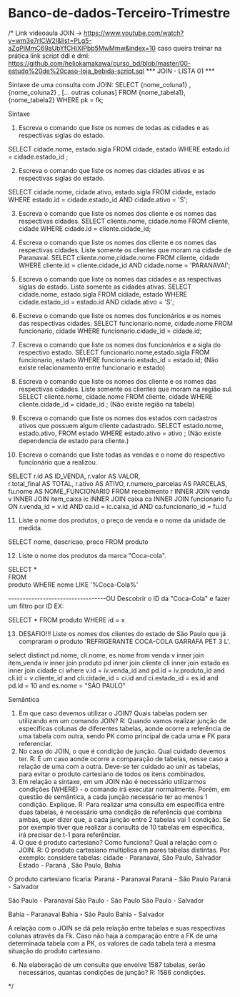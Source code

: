 # Banco-de-dados-Terceiro-Trimestre

/* 
Link videoaula JOIN → https://www.youtube.com/watch?v=wm3e7rICW2I&list=PLg5-aZqPjMmC69aUbYfCHiXIPbb5MwMmw&index=10
caso queira treinar na prática link script ddl e dml: https://github.com/heliokamakawa/curso_bd/blob/master/00-estudo%20de%20caso-loja_bebida-script.sql
*** JOIN - LISTA 01 ***

Sintaxe de uma consulta com JOIN:
SELECT 
    {nome_coluna1}
    ,{nome_coluna2}
    , [... outras colunas]
FROM {nome_tabela1}, {nome_tabela2}
WHERE pk = fk;

Sintaxe
1.	Escreva o comando que liste os nomes de todas as cidades e as respectivas siglas do estado.

SELECT cidade.nome, estado.sigla
FROM cidade, estado
WHERE estado.id = cidade.estado_id ;

2.	Escreva o comando que liste os nomes das cidades ativas e as respectivas siglas do estado. 

SELECT  cidade.nome, cidade.ativo, estado.sigla
FROM cidade, estado
WHERE estado.id = cidade.estado_id 
AND cidade.ativo = 'S';

3.	Escreva o comando que liste os nomes dos cliente e os nomes das respectivas cidades. 
SELECT cliente.nome, cidade.nome
FROM cliente, cidade 
WHERE cidade.id = cliente.cidade_id;

4.	Escreva o comando que liste os nomes dos cliente e os nomes das respectivas cidades. Liste somente os clientes que moram na cidade de Paranavaí.
SELECT cliente.nome,cidade.nome
FROM cliente, cidade 
WHERE cliente.id = cliente.cidade_id 
AND cidade.nome = 'PARANAVAÍ';

5.	Escreva o comando que liste os nomes das cidades e as respectivas siglas do estado. Liste somente as cidades ativas.
SELECT cidade.nome, estado.sigla
FROM  cidiade, estado
WHERE cidade.estado_id = estado.id
AND cidade.ativo = 'S';

6.	Escreva o comando que liste os nomes dos funcionários e os nomes das respectivas cidades.
SELECT funcionario.nome, cidade.nome
FROM funcionario, cidade
WHERE funcionario.cidade_id = cidade.id;
 
7.	Escreva o comando que liste os nomes dos funcionários e a sigla do respectivo estado.
SELECT funcionario.nome,estado.sigla
FROM funcionario, estado
WHERE funcionario.estado_id = estado.id; 
(Não existe relacionamento entre funcionario e estado)
 
8.	Escreva o comando que liste os nomes dos cliente e os nomes das respectivas cidades. Liste somente os clientes que moram na região sul.
SELECT cliente.nome, cidade.nome 
FROM cliente, cidade 
WHERE cliente.cidade_id = cidade_id ;
(Não existe região na tabela)

9.	Escreva o comando que liste os nomes dos estados com cadastros ativos que possuem algum cliente cadastrado.
SELECT estado.nome, estado.ativo, 
FROM  estado
WHERE estado.ativo = ativo ;
(Não existe dependencia de estado para cliente.)

10.	Escreva o comando que liste todas as vendas e o nome do respectivo funcionário que a realizou.

SELECT  r.id AS ID_VENDA, 
        r.valor AS VALOR,  
        r.total_final AS TOTAL, 
        r.ativo AS ATIVO, 
        r.numero_parcelas AS PARCELAS, 
        fu.nome AS NOME_FUNCIONARIO 
FROM recebimento r
INNER JOIN venda v
INNER JOIN item_caixa ic
INNER JOIN caixa ca 
INNER JOIN funcionario fu
ON r.venda_id = v.id 
AND ca.id = ic.caixa_id
AND ca.funcionario_id = fu.id

11.	Liste o nome dos produtos, o preço de venda e o nome da unidade de medida.

SELECT nome, 
    descricao, 
    preco 
FROM  produto 

12.	Liste o nome dos produtos da marca "Coca-cola".

SELECT *  
FROM  
    produto 
WHERE 
    nome 
LIKE 
    '%Coca-Cola%'
   
----------------------------------OU
Descobrir o ID da "Coca-Cola" e fazer um filtro por ID EX:

SELECT *
FROM produto
WHERE id = x

13. DESAFIO!!! Liste os nomes dos clientes do estado de São Paulo que já compraram o produto 'REFRIGERANTE COCA-COLA GARRAFA PET 3 L'.

select distinct pd.nome, cli.nome, es.nome from venda v
    inner join item_venda iv 
    inner join produto pd
    inner join cliente cli
    inner join estado es
    inner join cidade ci
where v.id = iv.venda_id and
    pd.id = iv.produto_id and
    cli.id = v.cliente_id and
    cli.cidade_id = ci.id and
    ci.estado_id = es.id and
    pd.id = 10 and
    es.nome = "SÃO PAULO"

Semântica
1.	Em que caso devemos utilizar o JOIN? Quais tabelas podem ser utilizando em um comando JOIN?
    R: Quando vamos realizar junção de específicas colunas de diferentes tabelas, aonde ocorre a referência de uma tabela com outra, sendo PK como principal de cada uma e FK para referenciar.
2.	No caso do JOIN, o que é condição de junção. Qual cuidado devemos ter. 
    R: É um caso aonde ocorre a comparação de tabelas, nesse caso a relação de uma com a outra. Deve-se ter cuidado ao unir as tabelas, para evitar o produto cartesiano de todos os itens combinados.
3.	Em relação a sintaxe, em um JOIN não é necessário utilizarmos condições (WHERE) - o comando irá executar normalmente. Porém, em questão de semântica, a cada junção  necessário ter ao menos 1 condição. Explique.
    R: Para realizar uma consulta em específica entre duas tabelas, é necessário uma condição de referência que combina ambas, quer dizer que, a cada junção entre 2 tabelas vai 1 condição. Se por exemplo tiver que realizar a consulta de 10 tabelas em específica, irá precisar de t-1 para referênciar.
5.	O que é produto cartesiano? Como funciona? Qual a relação com o JOIN.
    R: O produto cartesiano multiplica em pares tabelas distintas. Por exemplo:
considere tabelas:
cidade - Paranavaí, São Paulo, Salvador
Estado - Paraná , São Paulo, Bahia 

O produto cartesiano ficaria:
Paraná  - Paranavaí
Paraná - São Paulo
Paraná -  Salvador 

São Paulo - Paranavaí
São Paulo - São Paulo
São Paulo -  Salvador

Bahia - Paranavaí
Bahia  - São Paulo
Bahia  -  Salvador

A relação com o JOIN  se dá pela relação entre tabelas e suas respectivas colunas através da Fk. Caso não haja a comparação entre a FK de uma determinada tabela com a PK, os valores de cada tabela terá a mesma situação do produto cartesiano.

6.	Na elaboração de um consulta que envolve 1587 tabelas, serão necessários, quantas condições de junção?
    R: 1586 condições.

 */

